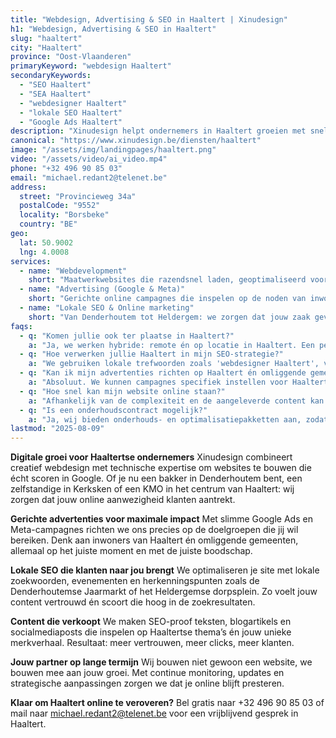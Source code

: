 ```yaml
---
title: "Webdesign, Advertising & SEO in Haaltert | Xinudesign"
h1: "Webdesign, Advertising & SEO in Haaltert"
slug: "haaltert"
city: "Haaltert"
province: "Oost-Vlaanderen"
primaryKeyword: "webdesign Haaltert"
secondaryKeywords:
  - "SEO Haaltert"
  - "SEA Haaltert"
  - "webdesigner Haaltert"
  - "lokale SEO Haaltert"
  - "Google Ads Haaltert"
description: "Xinudesign helpt ondernemers in Haaltert groeien met snelle websites, slimme advertentiecampagnes en krachtige lokale SEO. Wij bouwen, adverteren en optimaliseren."
canonical: "https://www.xinudesign.be/diensten/haaltert"
image: "/assets/img/landingpages/haaltert.png"
video: "/assets/video/ai_video.mp4"
phone: "+32 496 90 85 03"
email: "michael.redant2@telenet.be"
address:
  street: "Provincieweg 34a"
  postalCode: "9552"
  locality: "Borsbeke"
  country: "BE"
geo:
  lat: 50.9002
  lng: 4.0008
services:
  - name: "Webdevelopment"
    short: "Maatwerkwebsites die razendsnel laden, geoptimaliseerd voor Google én ontworpen om klanten te overtuigen."
  - name: "Advertising (Google & Meta)"
    short: "Gerichte online campagnes die inspelen op de noden van inwoners en bedrijven in Haaltert en omstreken."
  - name: "Lokale SEO & Online marketing"
    short: "Van Denderhoutem tot Heldergem: we zorgen dat jouw zaak gevonden wordt in elke deelgemeente."
faqs:
  - q: "Komen jullie ook ter plaatse in Haaltert?"
    a: "Ja, we werken hybride: remote én op locatie in Haaltert. Een persoonlijk gesprek in jouw zaak of aan de keukentafel is altijd mogelijk."
  - q: "Hoe verwerken jullie Haaltert in mijn SEO-strategie?"
    a: "We gebruiken lokale trefwoorden zoals 'webdesigner Haaltert', verwijzingen naar evenementen zoals de Jaarmarkt Denderhoutem of 'Kermis Kerksken', en koppelen dit aan relevante foto’s en content."
  - q: "Kan ik mijn advertenties richten op Haaltert én omliggende gemeenten?"
    a: "Absoluut. We kunnen campagnes specifiek instellen voor Haaltert, Denderhoutem, Kerksken, Heldergem en zelfs omliggende steden zoals Aalst en Ninove."
  - q: "Hoe snel kan mijn website online staan?"
    a: "Afhankelijk van de complexiteit en de aangeleverde content kan jouw website binnen 2 tot 4 weken live staan."
  - q: "Is een onderhoudscontract mogelijk?"
    a: "Ja, wij bieden onderhouds- en optimalisatiepakketten aan, zodat je site altijd veilig, up-to-date en vindbaar blijft."
lastmod: "2025-08-09"
---
```


**Digitale groei voor Haaltertse ondernemers**
Xinudesign combineert creatief webdesign met technische expertise om websites te bouwen die écht scoren in Google. Of je nu een bakker in Denderhoutem bent, een zelfstandige in Kerksken of een KMO in het centrum van Haaltert: wij zorgen dat jouw online aanwezigheid klanten aantrekt.

**Gerichte advertenties voor maximale impact**
Met slimme Google Ads en Meta-campagnes richten we ons precies op de doelgroepen die jij wil bereiken. Denk aan inwoners van Haaltert én omliggende gemeenten, allemaal op het juiste moment en met de juiste boodschap.

**Lokale SEO die klanten naar jou brengt**
We optimaliseren je site met lokale zoekwoorden, evenementen en herkenningspunten zoals de Denderhoutemse Jaarmarkt of het Heldergemse dorpsplein. Zo voelt jouw content vertrouwd én scoort die hoog in de zoekresultaten.

**Content die verkoopt**
We maken SEO-proof teksten, blogartikels en socialmediaposts die inspelen op Haaltertse thema’s én jouw unieke merkverhaal. Resultaat: meer vertrouwen, meer clicks, meer klanten.

**Jouw partner op lange termijn**
Wij bouwen niet gewoon een website, we bouwen mee aan jouw groei. Met continue monitoring, updates en strategische aanpassingen zorgen we dat je online blijft presteren.

**Klaar om Haaltert online te veroveren?**
Bel gratis naar +32 496 90 85 03 of mail naar michael.redant2@telenet.be voor een vrijblijvend gesprek in Haaltert.
